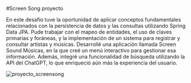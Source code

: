 ﻿#Screen Song proyecto
 
En este desafío tuve la oportunidad de aplicar conceptos fundamentales relacionados con la persistencia de datos y las consultas utilizando Spring Data JPA. Pude trabajar con el mapeo de entidades, el uso de claves primarias y foráneas, y la implementación de un sistema para registrar y consultar artistas y músicas. Desarrollé una aplicación llamada Screen Sound Músicas, en la que creé un menú interactivo para gestionar esa información. Además, integré una funcionalidad de búsqueda utilizando la API del ChatGPT, lo que enriqueció aún más la experiencia del usuario.


![proyecto_screensong](https://github.com/user-attachments/assets/b39d5fab-3981-45e9-a6d2-3c8055ad41a3)
